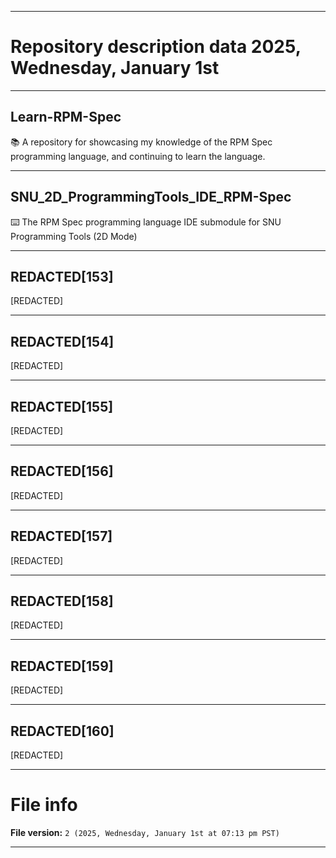 
***

# Repository description data 2025, Wednesday, January 1st

---

## Learn-RPM-Spec

📚️ A repository for showcasing my knowledge of the RPM Spec programming language, and continuing to learn the language. 

---

## SNU_2D_ProgrammingTools_IDE_RPM-Spec

⌨️ The RPM Spec programming language IDE submodule for SNU Programming Tools (2D Mode)

---

## REDACTED[153]

[REDACTED]

---

## REDACTED[154]

[REDACTED]

---

## REDACTED[155]

[REDACTED]

---

## REDACTED[156]

[REDACTED]

---

## REDACTED[157]

[REDACTED]

---

## REDACTED[158]

[REDACTED]

---

## REDACTED[159]

[REDACTED]

---

## REDACTED[160]

[REDACTED]

***

# File info

**File version:** `2 (2025, Wednesday, January 1st at 07:13 pm PST)`

***

